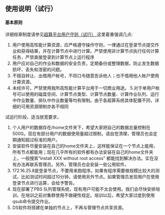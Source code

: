 ## 使用说明（试行）
#### 基本原则
详细规章制度请参见[超算平台用户守则（试行）](policy1.md),这里着重强调几点:
1. 用户使用高性能计算资源，应严格遵守操作守则，一律通过在登录节点提交作业和获得结果，并在计算节点中进行计算。严禁使用非计算节点执行任何计算任务，严禁直接登录到计算节点上运行程序
2. 用户应对自己的作业和数据的安全负责，定期备份或整理数据，防止发生数据损坏、丢失和泄密的问题。
3. 不擅自转让、出借用户帐号，不将口令随意告诉他人；也不借用他人帐户使用计算资源。
4. 未经许可，严禁使用我所高性能计算平台用于一切商业用途。
5.对于单用户帐号可以使用的磁盘空间、计算节点类型、计算节点数量、计算作业队列、运行中作业数量、排队中作业数量等均有限制。由于各超算系统具体配置不同，详细的可用资源限制亦各不相同

试运行阶段，适当放宽要求，
1. 个人用户的数据存在/home文件夹下，希望大家把自己的数据总量控制在500G。现在有部分用户的数据使用量超过限制，请自觉清理，管理员也会定期通知超过标准的用户。
2. 安装软件尽量安装在自己的home文件夹上，这样能保证在一个节点上能用，所有节点都能用；现在几乎所有的软件都有办法安装在自己的home文件夹上，一般搜索“install XXX without root access” 都能找到解决办法。实在没有办法再联系管理员。另外，管理员也会安装一些公用软件。
3. 172.16.25.8是登录节点，不要用来跑程序。如果有程序需要做规模比较大的测试，比如测试时间超过10分钟，请使用另外节点。如果管理员发现用户在使用登录节点进行运算，会给予警告。
4. 现在部署了PBS 队列管理系统，现有用户可能不太会使用。我们会尽快安排培训，在培训之前对集群使用不做硬性规定。培训以后，希望大家过度到使用qsub命令提交作业。
5. DS软件将搭建在单独的节点上，不再与管理节点共享资源。